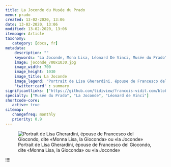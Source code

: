 ```yaml
---
title: La Joconde du Musée du Prado
menu: prado
created: 13-02-2020, 13:06
date: 13-02-2020, 13:06
modified: 13-02-2020, 13:06
itempage: Article
taxonomy:
   category: [docs, fr]
metadata:
    description: ""
    keywords: "La Joconde, Mona Lisa, Léonard De Vinci, Musée du Prado"
    image: joconde_700x1030.jpg
    image_width: 700
    image_height: 1030
    image_title: La Joconde
    image_legend: "Portrait de Lisa Gherardini, épouse de Francesco del Giocondo, dite «Monna Lisa, la Gioconda» ou «la Joconde»"
    'twitter:card' : summary
significantlinks: ["https://github.com/tidiview/francois-vidit.com/blob/develop/user/sites/docs/pages/01.home/01.paris/01.louvre/01.la-joconde/02.prado/docs.fr.md"]
specialty: ["Musée du Prado", "La Joconde", "Léonard de Vinci"]
shortcode-core:
   active: true
sitemap:
   changefreq: monthly
   priority: 0.9
---
```

<figure><picture>
<source
sizes="(max-width: 767px) 98vw, (min-width: 959px) 50vw, 86vw"
srcset="
/user/sites/docs/pages/01.home/01.paris/01.louvre/01.la-joconde/02.prado/mona-lisa-prado-280.webp 280w,
/user/sites/docs/pages/01.home/01.paris/01.louvre/01.la-joconde/02.prado/mona-lisa-prado-380.webp 380w,
/user/sites/docs/pages/01.home/01.paris/01.louvre/01.la-joconde/02.prado/mona-lisa-prado-480.webp 480w,
/user/sites/docs/pages/01.home/01.paris/01.louvre/01.la-joconde/02.prado/mona-lisa-prado-640.webp 640w,
/user/sites/docs/pages/01.home/01.paris/01.louvre/01.la-joconde/02.prado/mona-lisa-prado-840.webp 840w,
/user/sites/docs/pages/01.home/01.paris/01.louvre/01.la-joconde/02.prado/mona-lisa-prado-1280.webp 1280w,
/user/sites/docs/pages/01.home/01.paris/01.louvre/01.la-joconde/02.prado/mona-lisa-prado-1600.webp 1600w,
/user/sites/docs/pages/01.home/01.paris/01.louvre/01.la-joconde/02.prado/mona-lisa-prado-1920.webp 1920w"
type="image/webp" />
<img
src="/user/sites/docs/pages/01.home/01.paris/01.louvre/01.la-joconde/02.prado/mona-lisa-prado-840.jpg" title="Portrait de Lisa Gherardini, épouse de Francesco del Giocondo, dite «Monna Lisa, la Gioconda» ou «la Joconde»" alt="Portrait de Lisa Gherardini, épouse de Francesco del Giocondo, dite «Monna Lisa, la Gioconda» ou «la Joconde»" class="class-diane-img"
sizes="(max-width: 767px) 98vw, (min-width: 959px) 50vw, 86vw"
srcset="
/user/sites/docs/pages/01.home/01.paris/01.louvre/01.la-joconde/02.prado/mona-lisa-prado-280.jpg 280w,
/user/sites/docs/pages/01.home/01.paris/01.louvre/01.la-joconde/02.prado/mona-lisa-prado-380.jpg 380w,
/user/sites/docs/pages/01.home/01.paris/01.louvre/01.la-joconde/02.prado/mona-lisa-prado-480.jpg 480w,
/user/sites/docs/pages/01.home/01.paris/01.louvre/01.la-joconde/02.prado/mona-lisa-prado-640.jpg 640w,
/user/sites/docs/pages/01.home/01.paris/01.louvre/01.la-joconde/02.prado/mona-lisa-prado-840.jpg 840w,
/user/sites/docs/pages/01.home/01.paris/01.louvre/01.la-joconde/02.prado/mona-lisa-prado-1280.jpg 1280w,
/user/sites/docs/pages/01.home/01.paris/01.louvre/01.la-joconde/02.prado/mona-lisa-prado-1600.jpg 1600w,
/user/sites/docs/pages/01.home/01.paris/01.louvre/01.la-joconde/02.prado/mona-lisa-prado-1920.jpg 1920w" id="zephyr_et_flore">
</picture><figcaption>Portrait de Lisa Gherardini, épouse de Francesco del Giocondo, dite «Monna Lisa, la Gioconda» ou «la Joconde»</figcaption></figure>

!!!! 

<br>

